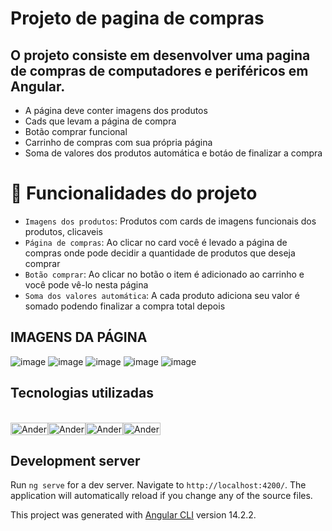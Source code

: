 # Projeto de pagina de compras

## O projeto consiste em desenvolver uma pagina de compras de computadores e periféricos em Angular. 
 - A página deve conter imagens dos produtos
 - Cads que levam a página de compra 
 - Botão comprar funcional 
 - Carrinho de compras com sua própria página
 - Soma de valores dos produtos automática e botáo de finalizar a compra

# :hammer: Funcionalidades do projeto

- `Imagens dos produtos`: Produtos com cards de imagens funcionais dos produtos, clicaveis
- `Página de compras`: Ao clicar no card você é levado a página de compras onde pode decidir a quantidade de produtos que deseja comprar
- `Botão comprar`: Ao clicar no botão o item é adicionado ao carrinho e você pode vê-lo nesta página
- `Soma dos valores automática`: A cada produto adiciona seu valor é somado podendo finalizar a compra total depois

## IMAGENS DA PÁGINA

![image](https://user-images.githubusercontent.com/72330142/191862724-9f11bbd0-8405-43b1-8d4e-9559bf20ee86.png)
![image](https://user-images.githubusercontent.com/72330142/191862743-58ec9bcf-3706-4f31-ad48-2d4a92f03fec.png)
![image](https://user-images.githubusercontent.com/72330142/191862763-354423c7-0a67-493f-b818-7d86af4dacfa.png)
![image](https://user-images.githubusercontent.com/72330142/191862790-6b9bf9b5-8024-4270-89e5-6aa82247dcf4.png)
![image](https://user-images.githubusercontent.com/72330142/191862812-247c97d5-293e-4b25-b7fc-7b4f5dc15487.png)

## Tecnologias utilizadas 
<div style="display: flex, justify-content: space-between"><br>
<img align="center" alt="Anderson-angular" height="20" width="60" src="https://img.shields.io/badge/Angular-DD0031?style=for-the-badge&logo=angular&logoColor=white"><img align="center" alt="Anderson-CSS" height="20" width="60" src="https://img.shields.io/badge/CSS-239120?&style=for-the-badge&logo=css3&logoColor=white"><img align="center" alt="Anderson-HTML" height="20" width="60" src="https://img.shields.io/badge/HTML-239120?style=for-the-badge&logo=html5&logoColor=white"><img align="center" alt="Anderson-typescript" height="20" width="60" src="https://img.shields.io/badge/TypeScript-007ACC?style=for-the-badge&logo=typescript&logoColor=white">
</br>

## Development server

Run `ng serve` for a dev server. Navigate to `http://localhost:4200/`. The application will automatically reload if you change any of the source files.

This project was generated with [Angular CLI](https://github.com/angular/angular-cli) version 14.2.2.


